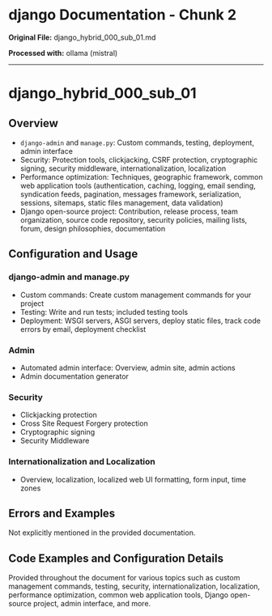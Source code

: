 # django Documentation - Chunk 2

**Original File:** django_hybrid_000_sub_01.md

**Processed with:** ollama (mistral)

---

 # django_hybrid_000_sub_01

## Overview

- `django-admin` and `manage.py`: Custom commands, testing, deployment, admin interface
- Security: Protection tools, clickjacking, CSRF protection, cryptographic signing, security middleware, internationalization, localization
- Performance optimization: Techniques, geographic framework, common web application tools (authentication, caching, logging, email sending, syndication feeds, pagination, messages framework, serialization, sessions, sitemaps, static files management, data validation)
- Django open-source project: Contribution, release process, team organization, source code repository, security policies, mailing lists, forum, design philosophies, documentation

## Configuration and Usage

### django-admin and manage.py

- Custom commands: Create custom management commands for your project
- Testing: Write and run tests; included testing tools
- Deployment: WSGI servers, ASGI servers, deploy static files, track code errors by email, deployment checklist

### Admin

- Automated admin interface: Overview, admin site, admin actions
- Admin documentation generator

### Security

- Clickjacking protection
- Cross Site Request Forgery protection
- Cryptographic signing
- Security Middleware

### Internationalization and Localization

- Overview, localization, localized web UI formatting, form input, time zones

## Errors and Examples

Not explicitly mentioned in the provided documentation.

## Code Examples and Configuration Details

Provided throughout the document for various topics such as custom management commands, testing, security, internationalization, localization, performance optimization, common web application tools, Django open-source project, admin interface, and more.